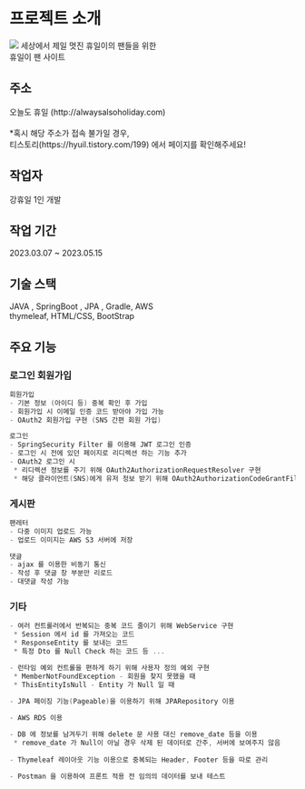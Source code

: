 # 프로젝트 소개
<img src="https://img1.daumcdn.net/thumb/R1280x0/?scode=mtistory2&fname=https%3A%2F%2Fblog.kakaocdn.net%2Fdn%2Fpdyvo%2FbtshHMQ3AGA%2FjyJlOfloclRuI5ZtAi7qRK%2Fimg.png">
세상에서 제일 멋진 휴일이의 팬들을 위한<br>
휴일이 팬 사이트

<h2>주소</h2>
오늘도 휴일 (http://alwaysalsoholiday.com)<br>
<br>
*혹시 해당 주소가 접속 불가일 경우,<br>티스토리(https://hyuil.tistory.com/199) 에서 페이지를 확인해주세요!

<h2>작업자</h2>
강휴일 1인 개발

<h2>작업 기간</h2>
2023.03.07 ~ 2023.05.15


<h2>기술 스택</h2>
JAVA , SpringBoot , JPA , Gradle, AWS<br>
thymeleaf, HTML/CSS, BootStrap


<h2>주요 기능</h2>

<h3>로그인 회원가입</h3>

```swift
회원가입
- 기본 정보 (아이디 등) 중복 확인 후 가입
- 회원가입 시 이메일 인증 코드 받아야 가입 가능
- OAuth2 회원가입 구현 (SNS 간편 회원 가입)

로그인
- SpringSecurity Filter 를 이용해 JWT 로그인 인증
- 로그인 시 전에 있던 페이지로 리디렉션 하는 기능 추가
- OAuth2 로그인 시
 * 리디렉션 정보를 주기 위해 OAuth2AuthorizationRequestResolver 구현
 * 해당 클라이언트(SNS)에게 유저 정보 받기 위해 OAuth2AuthorizationCodeGrantFilter 구현
```


<h3>게시판</h3>



```swift
팬레터
- 다중 이미지 업로드 가능
- 업로드 이미지는 AWS S3 서버에 저장

댓글
- ajax 를 이용한 비동기 통신
- 작성 후 댓글 창 부분만 리로드
- 대댓글 작성 가능
```

<h3>기타</h3>



```swift
- 여러 컨트롤러에서 반복되는 중복 코드 줄이기 위해 WebService 구현
 * Session 에서 id 를 가져오는 코드
 * ResponseEntity 를 보내는 코드
 * 특정 Dto 를 Null Check 하는 코드 등 ...

- 런타임 예외 컨트롤을 편하게 하기 위해 사용자 정의 예외 구현
 * MemberNotFoundException - 회원을 찾지 못했을 때
 * ThisEntityIsNull - Entity 가 Null 일 때
 
- JPA 페이징 기능(Pageable)을 이용하기 위해 JPARepository 이용

- AWS RDS 이용

- DB 에 정보를 남겨두기 위해 delete 문 사용 대신 remove_date 등을 이용
 * remove_date 가 Null이 아닐 경우 삭제 된 데이터로 간주, 서버에 보여주지 않음
 
- Thymeleaf 레이아웃 기능 이용으로 중복되는 Header, Footer 등을 따로 관리

- Postman 을 이용하여 프론트 적용 전 임의의 데이터를 보내 테스트
```
